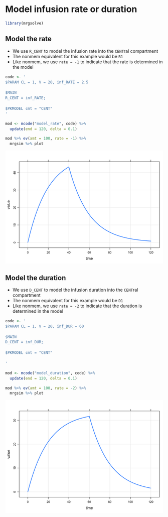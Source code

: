 Model infusion rate or duration
================

``` r
library(mrgsolve)
```

Model the rate
--------------

-   We use `R_CENT` to model the infusion rate into the `CENT`ral
    compartment
-   The nonmem equivalent for this example would be `R1`
-   Like nonmem, we use `rate = -1` to indicate that the rate is
    determined in the model

``` r
code <- '
$PARAM CL = 1, V = 20, inf_RATE = 2.5

$MAIN
R_CENT = inf_RATE;

$PKMODEL cmt = "CENT"
'
```

``` r
mod <- mcode("model_rate", code) %>% 
  update(end = 120, delta = 0.1)
```

``` r
mod %>% ev(amt = 100, rate = -1) %>% 
  mrgsim %>% plot
```

![](img/model_rate_duration-unnamed-chunk-5-1.png)

Model the duration
------------------

-   We use `D_CENT` to model the infusion duration into the `CENT`ral
    compartment
-   The nonmem equivalent for this example would be `D1`
-   Like nonmem, we use `rate = -2` to indicate that the duration is
    determined in the model

``` r
code <- '
$PARAM CL = 1, V = 20, inf_DUR = 60

$MAIN
D_CENT = inf_DUR;

$PKMODEL cmt = "CENT"

'
```

``` r
mod <- mcode("model_duration", code) %>% 
  update(end = 120, delta = 0.1)
```

``` r
mod %>% ev(amt = 100, rate = -2) %>% 
  mrgsim %>% plot
```

![](img/model_rate_duration-unnamed-chunk-8-1.png)
